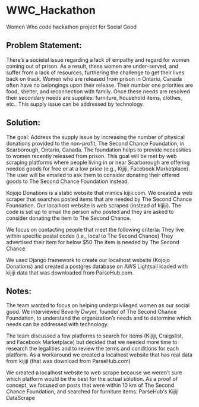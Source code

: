 # WWC_Hackathon
Women Who code hackathon project for Social Good

## Problem Statement:
There’s a societal issue regarding a lack of empathy and regard for women coming out of prison. As a result, these women are under-served, and suffer from a lack of resources, furthering the challenge to get their lives back on track.  Women who are released from prison in Ontario, Canada often have no belongings upon their release. Their number one priorities are food, shelter, and reconnection with family.  Once these needs are resolved their secondary needs are supplies: furniture, household items, clothes, etc..  This supply issue can be addressed by technology.

## Solution:
The goal: 
Address the supply issue by increasing the number of physical donations provided to the non-profit, The Second Chance Foundation, in Scarborough, Ontario, Canada.  The foundation helps to provide necessities to women recently released from prison.  This goal will be met by web scraping platforms where people living in or near Scarborough are offering needed goods for free or at a low price (e.g., Kijiji, Facebook Marketplace).  The user will be emailed to ask them to consider donating their offered goods to The Second Chance Foundation instead. 

Kojojo Donations is a static website that mimics kijiji.com. We created a web scraper that searches posted items that are needed by The Second Chance Foundation. Our localhost website is web scraped (instead of kijiji).
The code is set up to email the person who posted and they are asked to consider donating the item to The Second Chance.

We focus on contacting people that meet the following criteria:
They live within specific postal codes (i.e., local to The Second Chance)
They advertised their item for below $50 
The item is needed by The Second Chance

We used Django framework to create our localhost website (Kojojo Donations) and created a postgres database on AWS Lightsail loaded with kijiji data that was downloaded from ParseHub.com. 

## Notes:
The team wanted to focus on helping underprivileged women as our social good. We interviewed Beverly Dwyer, founder of The Second Chance Foundation, to understand the organization’s needs and to determine which needs can be addressed with technology.

The team discussed a few platforms to search for items (Kijiji, Craigslist, and Facebook Marketplace) but decided that we needed more time to research the legalities
and to review the terms and conditions for each platform.  As a workaround we created a localhost website that has real data from kijiji (that was download from ParseHub.com) 

We created a localhost website to web scrape because we weren’t sure which platform would be the best for the actual solution. 
As a proof of concept, we focused on posts that were within 10 km of The Second Chance Foundation, and searched for furniture items. ParseHub's Kijiji DataScrape
